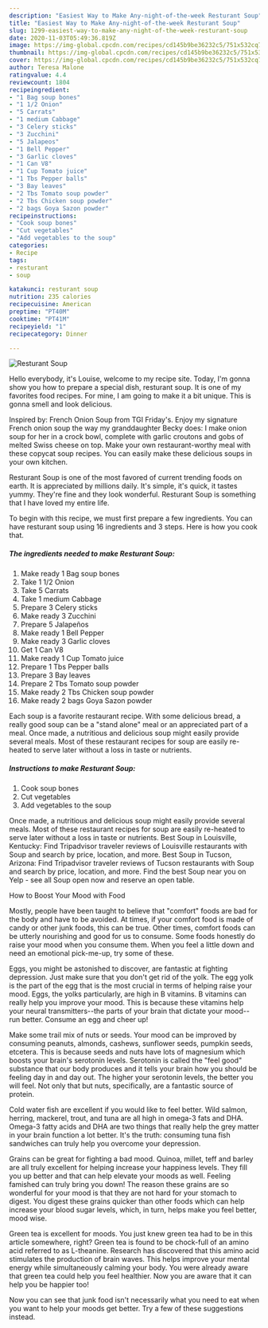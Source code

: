 ```yaml
---
description: "Easiest Way to Make Any-night-of-the-week Resturant Soup"
title: "Easiest Way to Make Any-night-of-the-week Resturant Soup"
slug: 1299-easiest-way-to-make-any-night-of-the-week-resturant-soup
date: 2020-11-03T05:49:36.819Z
image: https://img-global.cpcdn.com/recipes/cd145b9be36232c5/751x532cq70/resturant-soup-recipe-main-photo.jpg
thumbnail: https://img-global.cpcdn.com/recipes/cd145b9be36232c5/751x532cq70/resturant-soup-recipe-main-photo.jpg
cover: https://img-global.cpcdn.com/recipes/cd145b9be36232c5/751x532cq70/resturant-soup-recipe-main-photo.jpg
author: Teresa Malone
ratingvalue: 4.4
reviewcount: 1804
recipeingredient:
- "1 Bag soup bones"
- "1 1/2 Onion"
- "5 Carrats"
- "1 medium Cabbage"
- "3 Celery sticks"
- "3 Zucchini"
- "5 Jalapeos"
- "1 Bell Pepper"
- "3 Garlic cloves"
- "1 Can V8"
- "1 Cup Tomato juice"
- "1 Tbs Pepper balls"
- "3 Bay leaves"
- "2 Tbs Tomato soup powder"
- "2 Tbs Chicken soup powder"
- "2 bags Goya Sazon powder"
recipeinstructions:
- "Cook soup bones"
- "Cut vegetables"
- "Add vegetables to the soup"
categories:
- Recipe
tags:
- resturant
- soup

katakunci: resturant soup 
nutrition: 235 calories
recipecuisine: American
preptime: "PT40M"
cooktime: "PT41M"
recipeyield: "1"
recipecategory: Dinner

---
```



![Resturant Soup](https://img-global.cpcdn.com/recipes/cd145b9be36232c5/751x532cq70/resturant-soup-recipe-main-photo.jpg)

Hello everybody, it's Louise, welcome to my recipe site. Today, I'm gonna show you how to prepare a special dish, resturant soup. It is one of my favorites food recipes. For mine, I am going to make it a bit unique. This is gonna smell and look delicious.

Inspired by: French Onion Soup from TGI Friday&#39;s. Enjoy my signature French onion soup the way my granddaughter Becky does: I make onion soup for her in a crock bowl, complete with garlic croutons and gobs of melted Swiss cheese on top. Make your own restaurant-worthy meal with these copycat soup recipes. You can easily make these delicious soups in your own kitchen.

Resturant Soup is one of the most favored of current trending foods on earth. It is appreciated by millions daily. It's simple, it's quick, it tastes yummy. They're fine and they look wonderful. Resturant Soup is something that I have loved my entire life.


To begin with this recipe, we must first prepare a few ingredients. You can have resturant soup using 16 ingredients and 3 steps. Here is how you cook that.

<!--inarticleads1-->

##### The ingredients needed to make Resturant Soup:

1. Make ready 1 Bag soup bones
1. Take 1 1/2 Onion
1. Take 5 Carrats
1. Take 1 medium Cabbage
1. Prepare 3 Celery sticks
1. Make ready 3 Zucchini
1. Prepare 5 Jalapeños
1. Make ready 1 Bell Pepper
1. Make ready 3 Garlic cloves
1. Get 1 Can V8
1. Make ready 1 Cup Tomato juice
1. Prepare 1 Tbs Pepper balls
1. Prepare 3 Bay leaves
1. Prepare 2 Tbs Tomato soup powder
1. Make ready 2 Tbs Chicken soup powder
1. Make ready 2 bags Goya Sazon powder


Each soup is a favorite restaurant recipe. With some delicious bread, a really good soup can be a &#34;stand alone&#34; meal or an appreciated part of a meal. Once made, a nutritious and delicious soup might easily provide several meals. Most of these restaurant recipes for soup are easily re-heated to serve later without a loss in taste or nutrients. 

<!--inarticleads2-->

##### Instructions to make Resturant Soup:

1. Cook soup bones
1. Cut vegetables
1. Add vegetables to the soup


Once made, a nutritious and delicious soup might easily provide several meals. Most of these restaurant recipes for soup are easily re-heated to serve later without a loss in taste or nutrients. Best Soup in Louisville, Kentucky: Find Tripadvisor traveler reviews of Louisville restaurants with Soup and search by price, location, and more. Best Soup in Tucson, Arizona: Find Tripadvisor traveler reviews of Tucson restaurants with Soup and search by price, location, and more. Find the best Soup near you on Yelp - see all Soup open now and reserve an open table. 

How to Boost Your Mood with Food


Mostly, people have been taught to believe that "comfort" foods are bad for the body and have to be avoided. At times, if your comfort food is made of candy or other junk foods, this can be true. Other times, comfort foods can be utterly nourishing and good for us to consume. Some foods honestly do raise your mood when you consume them. When you feel a little down and need an emotional pick-me-up, try some of these.

Eggs, you might be astonished to discover, are fantastic at fighting depression. Just make sure that you don't get rid of the yolk. The egg yolk is the part of the egg that is the most crucial in terms of helping raise your mood. Eggs, the yolks particularly, are high in B vitamins. B vitamins can really help you improve your mood. This is because these vitamins help your neural transmitters--the parts of your brain that dictate your mood--run better. Consume an egg and cheer up!

Make some trail mix of nuts or seeds. Your mood can be improved by consuming peanuts, almonds, cashews, sunflower seeds, pumpkin seeds, etcetera. This is because seeds and nuts have lots of magnesium which boosts your brain's serotonin levels. Serotonin is called the "feel good" substance that our body produces and it tells your brain how you should be feeling day in and day out. The higher your serotonin levels, the better you will feel. Not only that but nuts, specifically, are a fantastic source of protein.

Cold water fish are excellent if you would like to feel better. Wild salmon, herring, mackerel, trout, and tuna are all high in omega-3 fats and DHA. Omega-3 fatty acids and DHA are two things that really help the grey matter in your brain function a lot better. It's the truth: consuming tuna fish sandwiches can truly help you overcome your depression. 

Grains can be great for fighting a bad mood. Quinoa, millet, teff and barley are all truly excellent for helping increase your happiness levels. They fill you up better and that can help elevate your moods as well. Feeling famished can truly bring you down! The reason these grains are so wonderful for your mood is that they are not hard for your stomach to digest. You digest these grains quicker than other foods which can help increase your blood sugar levels, which, in turn, helps make you feel better, mood wise.

Green tea is excellent for moods. You just knew green tea had to be in this article somewhere, right? Green tea is found to be chock-full of an amino acid referred to as L-theanine. Research has discovered that this amino acid stimulates the production of brain waves. This helps improve your mental energy while simultaneously calming your body. You were already aware that green tea could help you feel healthier. Now you are aware that it can help you be happier too!

Now you can see that junk food isn't necessarily what you need to eat when you want to help your moods get better. Try  a few  of  these  suggestions  instead.

